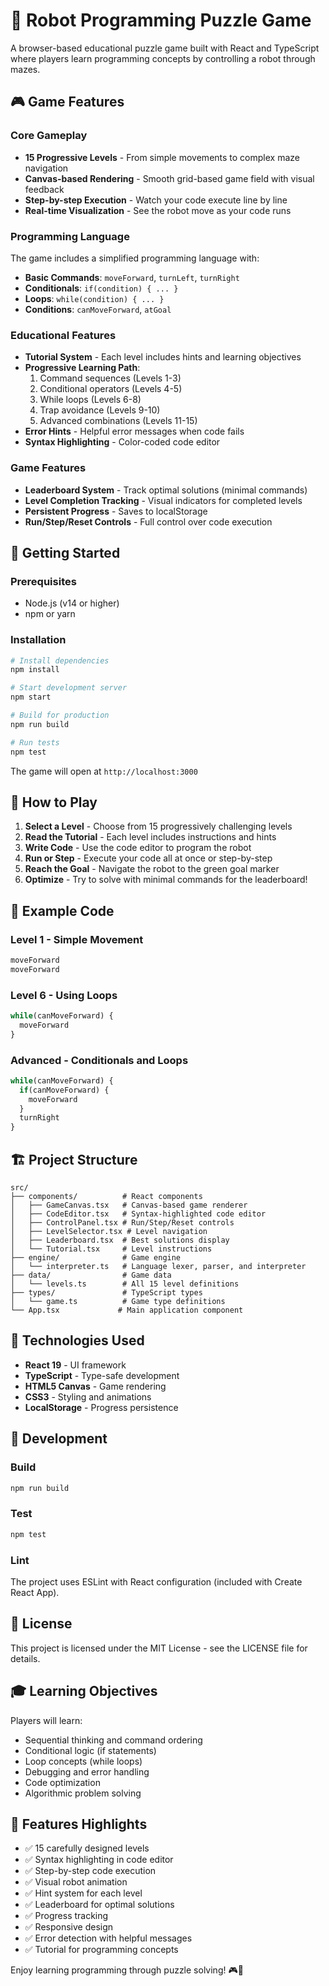 # 🤖 Robot Programming Puzzle Game

A browser-based educational puzzle game built with React and TypeScript where players learn programming concepts by controlling a robot through mazes.

## 🎮 Game Features

### Core Gameplay
- **15 Progressive Levels** - From simple movements to complex maze navigation
- **Canvas-based Rendering** - Smooth grid-based game field with visual feedback
- **Step-by-step Execution** - Watch your code execute line by line
- **Real-time Visualization** - See the robot move as your code runs

### Programming Language
The game includes a simplified programming language with:
- **Basic Commands**: `moveForward`, `turnLeft`, `turnRight`
- **Conditionals**: `if(condition) { ... }`
- **Loops**: `while(condition) { ... }`
- **Conditions**: `canMoveForward`, `atGoal`

### Educational Features
- **Tutorial System** - Each level includes hints and learning objectives
- **Progressive Learning Path**:
  1. Command sequences (Levels 1-3)
  2. Conditional operators (Levels 4-5)
  3. While loops (Levels 6-8)
  4. Trap avoidance (Levels 9-10)
  5. Advanced combinations (Levels 11-15)
- **Error Hints** - Helpful error messages when code fails
- **Syntax Highlighting** - Color-coded code editor

### Game Features
- **Leaderboard System** - Track optimal solutions (minimal commands)
- **Level Completion Tracking** - Visual indicators for completed levels
- **Persistent Progress** - Saves to localStorage
- **Run/Step/Reset Controls** - Full control over code execution

## 🚀 Getting Started

### Prerequisites
- Node.js (v14 or higher)
- npm or yarn

### Installation

```bash
# Install dependencies
npm install

# Start development server
npm start

# Build for production
npm run build

# Run tests
npm test
```

The game will open at `http://localhost:3000`

## 🎯 How to Play

1. **Select a Level** - Choose from 15 progressively challenging levels
2. **Read the Tutorial** - Each level includes instructions and hints
3. **Write Code** - Use the code editor to program the robot
4. **Run or Step** - Execute your code all at once or step-by-step
5. **Reach the Goal** - Navigate the robot to the green goal marker
6. **Optimize** - Try to solve with minimal commands for the leaderboard!

## 📝 Example Code

### Level 1 - Simple Movement
```javascript
moveForward
moveForward
```

### Level 6 - Using Loops
```javascript
while(canMoveForward) {
  moveForward
}
```

### Advanced - Conditionals and Loops
```javascript
while(canMoveForward) {
  if(canMoveForward) {
    moveForward
  }
  turnRight
}
```

## 🏗️ Project Structure

```
src/
├── components/          # React components
│   ├── GameCanvas.tsx   # Canvas-based game renderer
│   ├── CodeEditor.tsx   # Syntax-highlighted code editor
│   ├── ControlPanel.tsx # Run/Step/Reset controls
│   ├── LevelSelector.tsx # Level navigation
│   ├── Leaderboard.tsx  # Best solutions display
│   └── Tutorial.tsx     # Level instructions
├── engine/              # Game engine
│   └── interpreter.ts   # Language lexer, parser, and interpreter
├── data/                # Game data
│   └── levels.ts        # All 15 level definitions
├── types/               # TypeScript types
│   └── game.ts          # Game type definitions
└── App.tsx             # Main application component
```

## 🎨 Technologies Used

- **React 19** - UI framework
- **TypeScript** - Type-safe development
- **HTML5 Canvas** - Game rendering
- **CSS3** - Styling and animations
- **LocalStorage** - Progress persistence

## 🔧 Development

### Build
```bash
npm run build
```

### Test
```bash
npm test
```

### Lint
The project uses ESLint with React configuration (included with Create React App).

## 📄 License

This project is licensed under the MIT License - see the LICENSE file for details.

## 🎓 Learning Objectives

Players will learn:
- Sequential thinking and command ordering
- Conditional logic (if statements)
- Loop concepts (while loops)
- Debugging and error handling
- Code optimization
- Algorithmic problem solving

## 🌟 Features Highlights

- ✅ 15 carefully designed levels
- ✅ Syntax highlighting in code editor
- ✅ Step-by-step code execution
- ✅ Visual robot animation
- ✅ Hint system for each level
- ✅ Leaderboard for optimal solutions
- ✅ Progress tracking
- ✅ Responsive design
- ✅ Error detection with helpful messages
- ✅ Tutorial for programming concepts

Enjoy learning programming through puzzle solving! 🎮🤖
